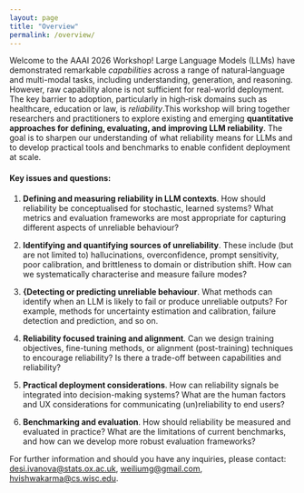 ```yaml
---
layout: page
title: "Overview"
permalink: /overview/
---
```


<!-- # Overview -->

Welcome to the AAAI 2026 Workshop! Large Language Models (LLMs) have demonstrated remarkable _capabilities_ across a range of natural‑language and multi-modal tasks, including understanding, generation, and reasoning.
However, raw capability alone is not sufficient for real-world deployment.
The key barrier to adoption, particularly in  high‑risk domains such as healthcare, education or law, is _reliability_.This workshop will bring together researchers and practitioners to explore existing and emerging **quantitative approaches for defining, evaluating, and improving LLM reliability**.
The goal is to sharpen our understanding of what reliability means for LLMs and to develop practical tools and benchmarks to enable confident deployment at scale.

#### Key issues and questions:

1. **Defining and measuring reliability in LLM contexts**. How should reliability be conceptualised for stochastic, learned systems? What metrics and evaluation frameworks are most appropriate for capturing different aspects of unreliable behaviour?
1. **Identifying and quantifying sources of unreliability**. These include (but are not limited to) hallucinations, overconfidence, prompt sensitivity, poor calibration, and brittleness to domain or distribution shift. How can we systematically characterise and measure failure modes?

1. **{Detecting or predicting unreliable behaviour**. What methods can identify when an LLM is likely to fail or produce unreliable outputs? For example, methods for uncertainty estimation and calibration, failure detection and prediction, and so on.
1. **Reliability focused training and alignment**. Can we design training objectives, fine-tuning methods, or alignment (post-training) techniques to encourage reliability? Is there a trade-off between capabilities and reliability?
1. **Practical deployment considerations**. How can reliability signals be integrated into decision-making systems? What are the human factors and UX considerations for communicating (un)reliability to end users?
1. **Benchmarking and evaluation**. How should reliability be measured and evaluated in practice? What are the limitations of current benchmarks, and how can we develop more robust evaluation frameworks?


For further information and should you have any inquiries, please contact: desi.ivanova@stats.ox.ac.uk, weiliumg@gmail.com, hvishwakarma@cs.wisc.edu.



